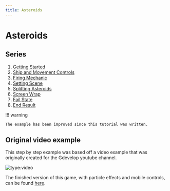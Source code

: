 ```yaml
---
title: Asteroids
---
```

# Asteroids

## Series

1. [Getting Started](/gdevelop5/tutorials/asteroids)
2. [Ship and Movement Controls](/gdevelop5/tutorials/asteroids/ship_and_movement_controls)
3. [Firing Mechanic](/gdevelop5/tutorials/asteroids/firing_bullet)
4. [Setting Scene](/gdevelop5/tutorials/asteroids/setting_scene)
5. [Splitting Asteroids](/gdevelop5/tutorials/asteroids/splitting_asteroids)
6. [Screen Wrap](/gdevelop5/tutorials/asteroids/screen_wrap)
7. [Fail State](/gdevelop5/tutorials/asteroids/fail_state)
8. [End Result](/gdevelop5/tutorials/asteroids/end_result)

!!! warning

    The example has been improved since this tutorial was written.

## Original video example

This step by step example was based off a video example that was originally created for the Gdevelop youtube channel.

![type:video](https://www.youtube.com/embed/w1SCpQ-mRCk)

The finished version of this game, with particle effects and mobile controls, can be found
[here](https://editor.gdevelop.io/?project=example://space-asteroids).